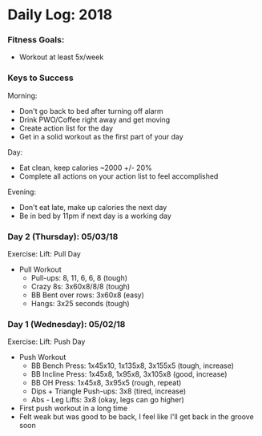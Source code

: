 # Daily Log: 2018

### Fitness Goals:
* Workout at least 5x/week

### Keys to Success
Morning:
* Don't go back to bed after turning off alarm
* Drink PWO/Coffee right away and get moving
* Create action list for the day
* Get in a solid workout as the first part of your day

Day:
* Eat clean, keep calories ~2000 +/- 20%
* Complete all actions on your action list to feel accomplished

Evening:
* Don't eat late, make up calories the next day
* Be in bed by 11pm if next day is a working day

### Day 2 (Thursday): 05/03/18
Exercise: Lift: Pull Day
* Pull Workout
    * Pull-ups: 8, 11, 6, 6, 8 (tough)
    * Crazy 8s: 3x60x8/8/8 (tough)
    * BB Bent over rows: 3x60x8 (easy)
    * Hangs: 3x25 seconds (tough)

### Day 1 (Wednesday): 05/02/18
Exercise: Lift: Push Day
* Push Workout
    * BB Bench Press: 1x45x10, 1x135x8, 3x155x5 (tough, increase)
    * BB Incline Press: 1x45x8, 1x95x8, 3x105x8 (good, increase)
    * BB OH Press: 1x45x8, 3x95x5 (rough, repeat)
    * Dips + Triangle Push-ups: 3x8 (tired, increase)
    * Abs - Leg Lifts: 3x8 (okay, legs can go higher)
* First push workout in a long time
* Felt weak but was good to be back, I feel like I'll get back in the groove soon
